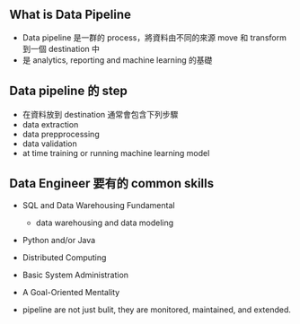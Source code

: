 ## What is Data Pipeline
  * Data pipeline 是一群的 process，將資料由不同的來源 move 和 transform 到一個 destination 中
  * 是 analytics, reporting and machine learning 的基礎

## Data pipeline 的 step
  * 在資料放到 destination 通常會包含下列步驟
  * data extraction
  * data prepprocessing
  * data validation
  * at time training or running machine learning model

## Data Engineer 要有的 common skills
  * SQL and Data Warehousing Fundamental
    * data warehousing and data modeling
  * Python and/or Java
  * Distributed Computing
  * Basic System Administration
  * A Goal-Oriented Mentality
 
  * pipeline are not just bulit, they are monitored, maintained, and extended.
